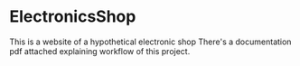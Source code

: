 # ElectronicsShop
This is a website of a hypothetical electronic shop
There's a documentation pdf attached explaining workflow of this project.
